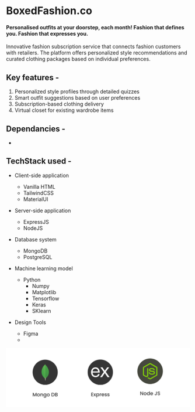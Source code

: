 # BoxedFashion.co
#### Personalised outfits at your doorstep, each month! Fashion that defines you. Fashion that expresses you.

Innovative fashion subscription service that connects fashion customers with retailers. The platform offers personalized style recommendations and curated clothing packages based on individual preferences.

## Key features -
1. Personalized style profiles through detailed quizzes
2. Smart outfit suggestions based on user preferences
3. Subscription-based clothing delivery
4. Virtual closet for existing wardrobe items

## Dependancies -
- 

## TechStack used -

- Client-side application
    - Vanilla HTML
    - TailwindCSS
    - MaterialUI
- Server-side application
    - ExpressJS
    - NodeJS
- Database system
    - MongoDB
    - PostgreSQL

- Machine learning model
    - Python
        - Numpy
        - Matplotlib
        - Tensorflow
        - Keras
        - SKlearn

- Design Tools
    - Figma
    - 

![MEN STACK](./assets/menstackcropped1.png)